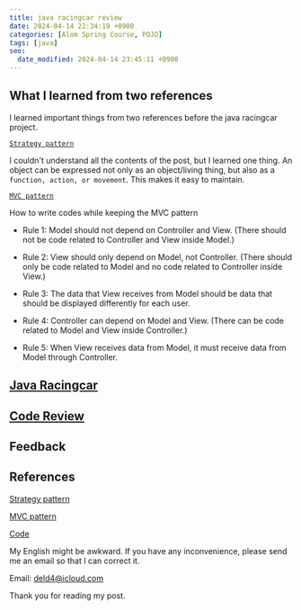 ```yaml
---
title: java racingcar review
date: 2024-04-14 22:34:19 +0900
categories: [Alom Spring Course, POJO]
tags: [java]
seo:
  date_modified: 2024-04-14 23:45:11 +0900
---
```


## What I learned from two references

I learned important things from two references before the java racingcar project.

[`Strategy pattern`](https://inpa.tistory.com/entry/GOF-%F0%9F%92%A0-%EC%A0%84%EB%9E%B5Strategy-%ED%8C%A8%ED%84%B4-%EC%A0%9C%EB%8C%80%EB%A1%9C-%EB%B0%B0%EC%9B%8C%EB%B3%B4%EC%9E%90)

I couldn't understand all the contents of the post, but I learned one thing. An object can be expressed not only as an object/living thing, but also as a `function, action, or movement`. This makes it easy to maintain.

[`MVC pattern`](https://www.youtube.com/watch?v=ogaXW6KPc8I)

How to write codes while keeping the MVC pattern

 - Rule 1: Model should not depend on Controller and View. (There should not be code related to Controller and View inside Model.)

 - Rule 2: View should only depend on Model, not Controller. (There should only be code related to Model and no code related to Controller inside View.)

 - Rule 3: The data that View receives from Model should be data that should be displayed differently for each user.

  - Rule 4: Controller can depend on Model and View. (There can be code related to Model and View inside Controller.)

 - Rule 5: When View receives data from Model, it must receive data from Model through Controller.

## [Java Racingcar](https://github.com/4deld/java-racingcar)



## [Code Review](https://github.com/TEAM-ALOM/java-lotto/pull/13)



## Feedback



## References

[Strategy pattern](https://inpa.tistory.com/entry/GOF-%F0%9F%92%A0-%EC%A0%84%EB%9E%B5Strategy-%ED%8C%A8%ED%84%B4-%EC%A0%9C%EB%8C%80%EB%A1%9C-%EB%B0%B0%EC%9B%8C%EB%B3%B4%EC%9E%90)

[MVC pattern](https://www.youtube.com/watch?v=ogaXW6KPc8I)

[Code](https://github.com/woowacourse/java-racingcar/tree/kokodak)


My English might be awkward. If you have any inconvenience, please send me an email so that I can correct it.

Email: deld4@icloud.com

Thank you for reading my post.

